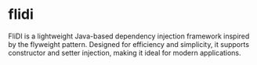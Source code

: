 # flidi
FliDI is a lightweight Java-based dependency injection framework inspired by the flyweight pattern. Designed for efficiency and simplicity, it supports constructor and setter injection, making it ideal for modern applications.
